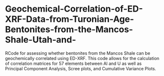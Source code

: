 # Geochemical-Correlation-of-ED-XRF-Data-from-Turonian-Age-Bentonites-from-the-Mancos-Shale-Utah-and-
RCode for assessing whether bentonites from the Mancos Shale can be geochemically correlated using ED-XRF. This code allows for the calculation of correlation matrices for 57 elements between Al and U as well as Principal Component Analysis, Scree plots, and Cumulative Variance Plots.
